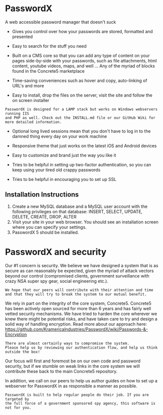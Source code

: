 PasswordX
=========

A web accessible password manager that doesn't suck

* Gives you control over how your passwords are stored, formatted and presented

* Easy to search for the stuff you need

* Built on a CMS core so that you can add any type of content on your pages side-by-side with your passwords, such as file attachments, html content, youtube videos, maps, and well ... Any of the myriad of blocks found in the Concrete5 marketplace

* Time-saving conveniences such as hover and copy, auto-linking of URL's and more

* Easy to install, drop the files on the server, visit the site and follow the on screen installer

```
PasswordX is designed for a LAMP stack but works on Windows webservers running IIS 
and PHP as well. Check out the INSTALL.md file or our GitHub Wiki for more detailed information.
```

* Optional long lived sessions mean that you don't have to log in to the damned thing every day on your work machine

* Responsive theme that just works on the latest iOS and Android devices

* Easy to customize and brand just the way you like it

* Tries to be helpful in setting up two-factor authentication, so you can keep using your tired old crappy passwords

* Tries to be helpful in encouraging you to set up SSL

## Installation Instructions

1. Create a new MySQL database and a MySQL user account with the following privileges on that database: INSERT, SELECT, UPDATE, DELETE, CREATE, DROP, ALTER
1. Visit your site in your web browser. You should see an installation screen where you can specify your settings.
1. PasswordX 5 should be installed.

# PasswordX and security

Our #1 concern is security. We believe we have designed a system that is as secure as can reasonably be expected, given the myriad of attack vectors beyond our control (compromised clients, government surveillance  with crazy NSA super spy gear, social engineering etc.). 


```
We hope that our peers will contribute with their attention and time 
and that they will try to break the system to our mutual benefit.
```

We rely in part on the integrity of the core system, Concrete5. Concrete5 has been actively open sourced for more than 6 years and has fairly well vetted security mechanisms. We have tried to harden the core wherever we knew there might be potential risks, and have taken care to try and design a solid way of handling encryption. Read more about our approach here: https://github.com/KramericaIndustries/PasswordX/wiki/Passwords-&-Encryption


```
There are almost certainly ways to compromise the system. 
Please help us by reviewing our authentication flow, and help us think outside the box!
```

Our focus will first and foremost be on our own code and password security, but if we stumble on weak links in the core system we will contribute these back to the main Concrete5 repository.

In addition, we call on our peers to help us author guides on how to set up a webserver for PasswordX in as responsible a manner as possible.

```
PasswordX is built to help regular people do their job. If you are targeted by 
the full force of a government sponsored spy agency, this software is not for you.
```
